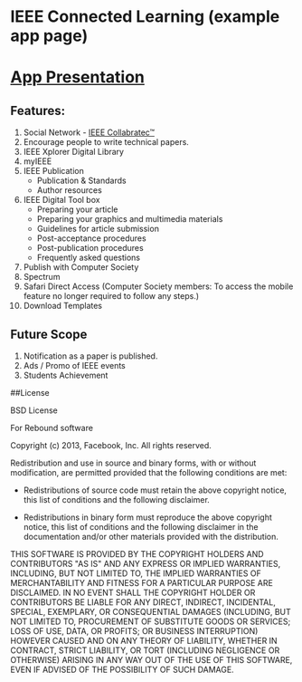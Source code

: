 # IEEE Connected Learning (example app page)
# <a href="http://sangramchavan.github.io/IEEEConnectedLearning./"> App Presentation </a> 

## Features:

1. Social Network - <a href="https://ieee-collabratec.ieee.org">IEEE Collabratec™ </a>
2. Encourage people to write technical papers.
3. IEEE Xplorer Digital Library
4. myIEEE
5. IEEE Publication
   - Publication & Standards
   - Author resources
6. IEEE Digital Tool box
   - Preparing your article
   - Preparing your graphics and multimedia materials
   - Guidelines for article submission
   - Post-acceptance procedures
   - Post-publication procedures
   - Frequently asked questions
7. Publish with Computer Society
8. Spectrum
9. Safari Direct Access (Computer Society members: To access the mobile feature no longer required to follow any steps.)
10. Download Templates

## Future Scope 

1. Notification as a paper is published.
2. Ads / Promo of IEEE events
3. Students Achievement 



##License

BSD License

For Rebound software

Copyright (c) 2013, Facebook, Inc.
All rights reserved.

Redistribution and use in source and binary forms, with or without
modification, are permitted provided that the following conditions are met:

* Redistributions of source code must retain the above copyright notice,
this list of conditions and the following disclaimer.

* Redistributions in binary form must reproduce the above copyright notice,
this list of conditions and the following disclaimer in the documentation
and/or other materials provided with the distribution.

THIS SOFTWARE IS PROVIDED BY THE COPYRIGHT HOLDERS AND CONTRIBUTORS "AS IS"
AND ANY EXPRESS OR IMPLIED WARRANTIES, INCLUDING, BUT NOT LIMITED TO, THE
IMPLIED WARRANTIES OF MERCHANTABILITY AND FITNESS FOR A PARTICULAR PURPOSE
ARE DISCLAIMED. IN NO EVENT SHALL THE COPYRIGHT HOLDER OR CONTRIBUTORS BE
LIABLE FOR ANY DIRECT, INDIRECT, INCIDENTAL, SPECIAL, EXEMPLARY, OR
CONSEQUENTIAL DAMAGES (INCLUDING, BUT NOT LIMITED TO, PROCUREMENT OF
SUBSTITUTE GOODS OR SERVICES; LOSS OF USE, DATA, OR PROFITS; OR BUSINESS
INTERRUPTION) HOWEVER CAUSED AND ON ANY THEORY OF LIABILITY, WHETHER IN
CONTRACT, STRICT LIABILITY, OR TORT (INCLUDING NEGLIGENCE OR OTHERWISE)
ARISING IN ANY WAY OUT OF THE USE OF THIS SOFTWARE, EVEN IF ADVISED OF THE
POSSIBILITY OF SUCH DAMAGE.
